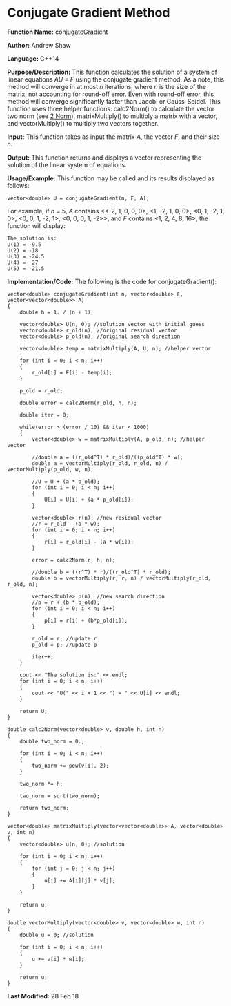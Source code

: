 # Conjugate Gradient Method

**Function Name:** conjugateGradient

**Author:** Andrew Shaw

**Language:** C++14

**Purpose/Description:** This function calculates the solution of a system of linear equations *AU = F* using the conjugate gradient method. As a note, this method will converge in at most *n* iterations, where *n* is the size of the matrix, not accounting for round-off error. Even with round-off error, this method will converge significantly faster than Jacobi or Gauss-Seidel. This function uses three helper functions: calc2Norm() to calculate the vector two norm (see [2 Norm](https://andrewshaw15.github.io/MATH-5620/HW-2/2-Norm)), matrixMultiply() to multiply a matrix with a vector, and vectorMultiply() to multiply two vectors together.

**Input:** This function takes as input the matrix *A*, the vector *F*, and their size *n*.

**Output:** This function returns and displays a vector representing the solution of the linear system of equations.

**Usage/Example:** This function may be called and its results displayed as follows:
~~~~
vector<double> U = conjugateGradient(n, F, A);
~~~~
For example, if *n* = 5, *A* contains <<-2, 1, 0, 0, 0>, <1, -2, 1, 0, 0>, <0, 1, -2, 1, 0>, <0, 0, 1, -2, 1>, <0, 0, 0, 1, -2>>, and *F* contains <1, 2, 4, 8, 16>, the function will display:
~~~~
The solution is:
U(1) = -9.5
U(2) = -18
U(3) = -24.5
U(4) = -27
U(5) = -21.5
~~~~
**Implementation/Code:** The following is the code for conjugateGradient():
~~~~
vector<double> conjugateGradient(int n, vector<double> F, vector<vector<double>> A)
{
	double h = 1. / (n + 1);

	vector<double> U(n, 0); //solution vector with initial guess
	vector<double> r_old(n); //original residual vector
	vector<double> p_old(n); //original search direction

	vector<double> temp = matrixMultiply(A, U, n); //helper vector

	for (int i = 0; i < n; i++)
	{
		r_old[i] = F[i] - temp[i];
	}

	p_old = r_old;

	double error = calc2Norm(r_old, h, n);

	double iter = 0;

	while(error > (error / 10) && iter < 1000)
	{
		vector<double> w = matrixMultiply(A, p_old, n); //helper vector
		
		//double a = ((r_old^T) * r_old)/((p_old^T) * w);
		double a = vectorMultiply(r_old, r_old, n) / vectorMultiply(p_old, w, n);

		//U = U + (a * p_old);
		for (int i = 0; i < n; i++)
		{
			U[i] = U[i] + (a * p_old[i]);
		}

		vector<double> r(n); //new residual vector
		//r = r_old - (a * w);
		for (int i = 0; i < n; i++)
		{
			r[i] = r_old[i] - (a * w[i]);
		}

		error = calc2Norm(r, h, n);

		//double b = ((r^T) * r)/((r_old^T) * r_old);
		double b = vectorMultiply(r, r, n) / vectorMultiply(r_old, r_old, n);

		vector<double> p(n); //new search direction
		//p = r + (b * p_old);
		for (int i = 0; i < n; i++)
		{
			p[i] = r[i] + (b*p_old[i]);
		}

		r_old = r; //update r
		p_old = p; //update p

		iter++;
	}

	cout << "The solution is:" << endl;
	for (int i = 0; i < n; i++)
	{
		cout << "U(" << i + 1 << ") = " << U[i] << endl;
	}

	return U;
}

double calc2Norm(vector<double> v, double h, int n)
{
	double two_norm = 0.;

	for (int i = 0; i < n; i++)
	{
		two_norm += pow(v[i], 2);
	}

	two_norm *= h;

	two_norm = sqrt(two_norm);

	return two_norm;
}

vector<double> matrixMultiply(vector<vector<double>> A, vector<double> v, int n)
{
	vector<double> u(n, 0); //solution

	for (int i = 0; i < n; i++)
	{
		for (int j = 0; j < n; j++)
		{
			u[i] += A[i][j] * v[j];
		}
	}

	return u;
}

double vectorMultiply(vector<double> v, vector<double> w, int n)
{
	double u = 0; //solution

	for (int i = 0; i < n; i++)
	{
		u += v[i] * w[i];
	}

	return u;
}
~~~~
**Last Modified:** 28 Feb 18
